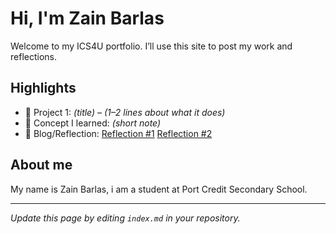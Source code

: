 # Hi, I'm Zain Barlas
Welcome to my ICS4U portfolio. I’ll use this site to post my work and reflections.

## Highlights
- 🔧 Project 1: *(title)* – *(1–2 lines about what it does)*
- 🧠 Concept I learned: *(short note)*
- 📝 Blog/Reflection: [Reflection #1](./posts/first_reflection.md) [Reflection #2](./posts/second_reflection.md)
## About me
My name is Zain Barlas, i am a student at Port Credit Secondary School. 

---
*Update this page by editing `index.md` in your repository.*

